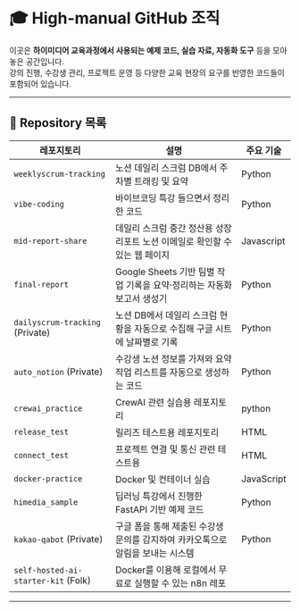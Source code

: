 # 🎓 High-manual GitHub 조직

이곳은 **하이미디어 교육과정에서 사용되는 예제 코드, 실습 자료, 자동화 도구** 등을 모아놓은 공간입니다.  
강의 진행, 수강생 관리, 프로젝트 운영 등 다양한 교육 현장의 요구를 반영한 코드들이 포함되어 있습니다.

---

## 📂 Repository 목록

| 레포지토리 | 설명 | 주요 기술 |
|------------|------|-----------|
| `weeklyscrum-tracking` | 노션 데일리 스크럼 DB에서 주차별 트래킹 및 요약 | Python |
| `vibe-coding` | 바이브코딩 특강 들으면서 정리한 코드 | Python |
| `mid-report-share` | 데일리 스크럼 중간 정산용 성장리포트 노션 이메일로 확인할 수 있는 웹 페이지 | Javascript |
| `final-report` | Google Sheets 기반 팀별 작업 기록을 요약·정리하는 자동화 보고서 생성기 | Python |
| `dailyscrum-tracking` (Private) | 노션 DB에서 데일리 스크럼 현황을 자동으로 수집해 구글 시트에 날짜별로 기록 | Python |
| `auto_notion` (Private) | 수강생 노션 정보를 가져와 요약 작업 리스트를 자동으로 생성하는 코드 | Python |
| `crewai_practice` | CrewAI 관련 실습용 레포지토리 | python |
| `release_test` | 릴리즈 테스트용 레포지토리 | HTML |
| `connect_test` | 프로젝트 연결 및 통신 관련 테스트용 | HTML |
| `docker-practice` | Docker 및 컨테이너 실습 | JavaScript |
| `himedia_sample` | 딥러닝 특강에서 진행한 FastAPI 기반 예제 코드 | Python |
| `kakao-qabot` (Private) | 구글 폼을 통해 제출된 수강생 문의를 감지하여 카카오톡으로 알림을 보내는 시스템 | Python |
| `self-hosted-ai-starter-kit` (Folk) | Docker를 이용해 로컬에서 무료로 실행할 수 있는 n8n 레포 |

---
